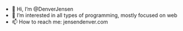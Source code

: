 - 👋 Hi, I’m @DenverJensen
- 👀 I’m interested in all types of programming, mostly focused on web
- 📫 How to reach me: jensendenver.com

<!---
DenverJensen/DenverJensen is a ✨ special ✨ repository because its `README.md` (this file) appears on your GitHub profile.
You can click the Preview link to take a look at your changes.
--->
